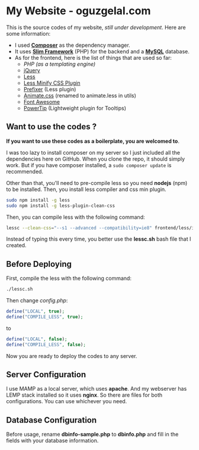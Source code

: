 
My Website - oguzgelal.com
=====================

This is the source codes of my website, *still under development*. Here are some information:

- I used <a href="https://getcomposer.org/" target="_new">**Composer**</a> as the dependency manager.
- It uses <a href="http://www.slimframework.com/" target="_new">**Slim Framework**</a> (PHP) for the backend and a <a href="http://www.mysql.com/" target="_new">**MySQL**</a> database.
- As for the frontend, here is the list of things that are used so far:
	*  *PHP (as a templating engine)*
	*  <a href="http://jquery.com/" target="_new">jQuery</a>
	*  <a href="http://lesscss.org/" target="_new">Less</a>
	*  <a href="https://github.com/less/less-plugin-clean-css" target="_new">Less Minify CSS Plugin</a>
	*  <a href="http://lessprefixer.com/" target="_new">Prefixer</a> (Less plugin)
	*  <a href="http://daneden.github.io/animate.css/" target="_new">Animate.css</a> (renamed to animate.less in utils)
	*  <a href="http://fortawesome.github.io/Font-Awesome/" target="_new">Font Awesome</a>
	*  <a href="http://stevenbenner.github.io/jquery-powertip/" target="_new">PowerTip</a> (Lightweight plugin for Tooltips)
	

Want to use the codes ?
--------------------

**If you want to use these codes as a boilerplate, you are welcomed to**.

I was too lazy to install composer on my server so I just included all the dependencies here on GitHub. When you clone the repo, it should simply work. But if you have composer installed, a ``` sudo composer update ``` is recommended.

Other than that, you'll need to pre-compile less so you need **nodejs** (npm) to be installed. Then, you install less compiler and css min plugin.

```bash
sudo npm install -g less
sudo npm install -g less-plugin-clean-css
```

Then, you can compile less with the following command:

```bash
lessc --clean-css="--s1 --advanced --compatibility=ie8" frontend/less/index.less > frontend/assets/style/style.min.css
```

Instead of typing this every time, you better use the **lessc.sh** bash file that I created.

Before Deploying
------------
First, compile the less with the following command:

```bash
./lessc.sh
```

Then change *config.php*:

```php
define("LOCAL", true);
define("COMPILE_LESS", true);
```

to

```php
define("LOCAL", false);
define("COMPILE_LESS", false);
```


 Now you are ready to deploy the codes to any server.


Server Configuration
--------------------
I use MAMP as a local server, which uses **apache**. And my webserver has LEMP stack installed so it uses **nginx**. So there are files for both configurations. You can use whichever you need.


Database Configuration
--------------------
Before usage, rename **dbinfo-sample.php** to **dbinfo.php** and fill in the fields with your database information.